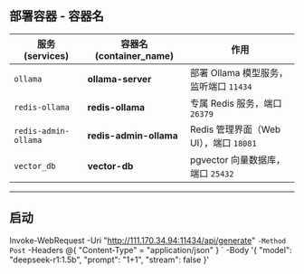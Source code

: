 ## 部署容器 - 容器名
| 服务 (services)        | 容器名 (container\_name)  | 作用                            |
| -------------------- | ---------------------- | ----------------------------- |
| `ollama`             | **ollama-server**      | 部署 Ollama 模型服务，监听端口 `11434`   |
| `redis-ollama`       | **redis-ollama**       | 专属 Redis 服务，端口 `26379`        |
| `redis-admin-ollama` | **redis-admin-ollama** | Redis 管理界面（Web UI），端口 `18081` |
| `vector_db`          | **vector-db**          | pgvector 向量数据库，端口 `25432`     |

---
## 启动

Invoke-WebRequest -Uri "http://111.170.34.94:11434/api/generate" `
  -Method Post `
-Headers @{ "Content-Type" = "application/json" } `
-Body '{ "model": "deepseek-r1:1.5b", "prompt": "1+1", "stream": false }'
